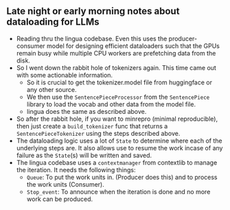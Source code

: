 ## Late night or early morning notes about dataloading for LLMs

- Reading thru the lingua codebase. Even this uses the producer-consumer model for designing efficient dataloaders such that the GPUs remain busy while multiple CPU workers are prefetching data from the disk.
- So I went down the rabbit hole of tokenizers again. This time came out with some actionable information.
	+ So it is crucial to get the tokenizer.model file from huggingface or any other source. 
	+ We then use the `SentencePieceProcessor` from the `SentencePiece` library to load the vocab and other data from the model file.
	+ lingua does the same as described above.
- So after the rabbit hole, if you want to minrepro (minimal reproducible), then just create a `build_tokenizer` func that returns a `SentencePieceTokenizer` using the steps described above.
- The dataloading logic uses a lot of `State` to determine where each of the underlying steps are. It also allows use to resume the work incase of any failure as the `State`(s) will be written and saved.
- The lingua codebase uses a `contextmanager` from contextlib to manage the iteration. It needs the following things:
	+ `Queue`: To put the work units in. (Producer does this) and to process the work units (Consumer).
	+ `Stop_event`: To announce when the iteration is done and no more work can be produced.
